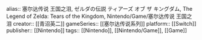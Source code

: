 alias:: 塞尔达传说 王国之泪, ゼルダの伝説 ティアーズ オブ ザ キングダム, The Legend of Zelda: Tears of the Kingdom, Nintendo/Game/塞尔达传说 王国之泪
creator:: [[青沼英二]]
gameSeries:: [[塞尔达传说系列]]
platform:: [[Switch]]
publisher:: [[Nintendo]] 
tags:: [[Nintendo]], [[Nintendo/Game]], [[Game]]
